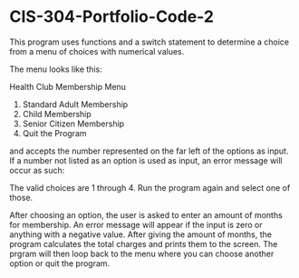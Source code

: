 # CIS-304-Portfolio-Code-2

This program uses functions and a switch statement to determine a choice from a menu of choices with numerical values.

The menu looks like this:

  Health Club Membership Menu

  1. Standard Adult Membership
  2. Child Membership
  3. Senior Citizen Membership
  4. Quit the Program

and accepts the number represented on the far left of the options as input.
If a number not listed as an option is used as input, an error message will occur as such:

The valid choices are 1 through 4. Run the program again and select one of those.

After choosing an option, the user is asked to enter an amount of months for membership. An error message will appear if the input is zero or anything with a negative value.
After giving the amount of months, the program calculates the total charges and prints them to the screen.
The prgram will then loop back to the menu where you can choose another option or quit the program.
